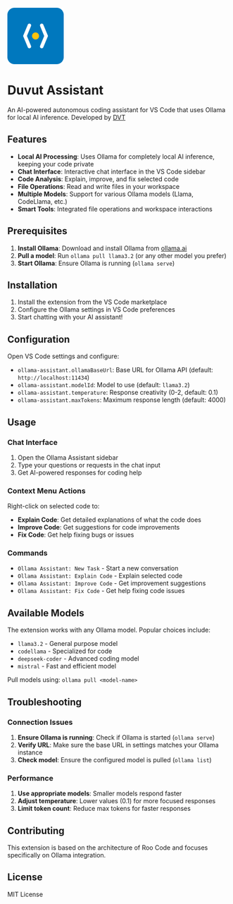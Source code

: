 ![Dvuvt logo <.>](https://github.com/jbramsden/Duvut/blob/master/assets/icon.png?raw=true)
# Duvut Assistant

An AI-powered autonomous coding assistant for VS Code that uses Ollama for local AI inference. Developed by [DVT](https://www.dvtsoftware.com) 


## Features

- **Local AI Processing**: Uses Ollama for completely local AI inference, keeping your code private
- **Chat Interface**: Interactive chat interface in the VS Code sidebar
- **Code Analysis**: Explain, improve, and fix selected code
- **File Operations**: Read and write files in your workspace
- **Multiple Models**: Support for various Ollama models (Llama, CodeLlama, etc.)
- **Smart Tools**: Integrated file operations and workspace interactions

## Prerequisites

1. **Install Ollama**: Download and install Ollama from [ollama.ai](https://ollama.ai/)
2. **Pull a model**: Run `ollama pull llama3.2` (or any other model you prefer)
3. **Start Ollama**: Ensure Ollama is running (`ollama serve`)

## Installation

1. Install the extension from the VS Code marketplace
2. Configure the Ollama settings in VS Code preferences
3. Start chatting with your AI assistant!

## Configuration

Open VS Code settings and configure:

- `ollama-assistant.ollamaBaseUrl`: Base URL for Ollama API (default: `http://localhost:11434`)
- `ollama-assistant.modelId`: Model to use (default: `llama3.2`)
- `ollama-assistant.temperature`: Response creativity (0-2, default: 0.1)
- `ollama-assistant.maxTokens`: Maximum response length (default: 4000)

## Usage

### Chat Interface

1. Open the Ollama Assistant sidebar
2. Type your questions or requests in the chat input
3. Get AI-powered responses for coding help

### Context Menu Actions

Right-click on selected code to:
- **Explain Code**: Get detailed explanations of what the code does
- **Improve Code**: Get suggestions for code improvements
- **Fix Code**: Get help fixing bugs or issues

### Commands

- `Ollama Assistant: New Task` - Start a new conversation
- `Ollama Assistant: Explain Code` - Explain selected code
- `Ollama Assistant: Improve Code` - Get improvement suggestions
- `Ollama Assistant: Fix Code` - Get help fixing code issues

## Available Models

The extension works with any Ollama model. Popular choices include:

- `llama3.2` - General purpose model
- `codellama` - Specialized for code
- `deepseek-coder` - Advanced coding model
- `mistral` - Fast and efficient model

Pull models using: `ollama pull <model-name>`

## Troubleshooting

### Connection Issues

1. **Ensure Ollama is running**: Check if Ollama is started (`ollama serve`)
2. **Verify URL**: Make sure the base URL in settings matches your Ollama instance
3. **Check model**: Ensure the configured model is pulled (`ollama list`)

### Performance

1. **Use appropriate models**: Smaller models respond faster
2. **Adjust temperature**: Lower values (0.1) for more focused responses
3. **Limit token count**: Reduce max tokens for faster responses

## Contributing

This extension is based on the architecture of Roo Code and focuses specifically on Ollama integration.

## License

MIT License
